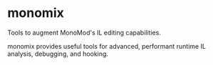 # monomix

Tools to augment MonoMod's IL editing capabilities.

monomix provides useful tools for advanced, performant runtime IL analysis, debugging, and hooking.
